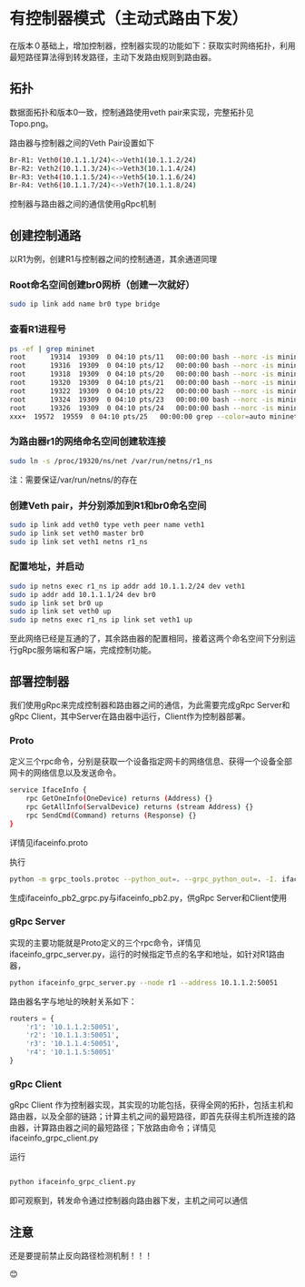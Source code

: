 # 有控制器模式（主动式路由下发）

在版本０基础上，增加控制器，控制器实现的功能如下：获取实时网络拓扑，利用最短路径算法得到转发路径，主动下发路由规则到路由器。

## 拓扑

数据面拓扑和版本0一致，控制通路使用veth pair来实现，完整拓扑见Topo.png。

路由器与控制器之间的Veth Pair设置如下

```Bash
Br-R1: Veth0(10.1.1.1/24)<->Veth1(10.1.1.2/24)
Br-R2: Veth2(10.1.1.3/24)<->Veth3(10.1.1.4/24)
Br-R3: Veth4(10.1.1.5/24)<->Veth5(10.1.1.6/24)
Br-R4: Veth6(10.1.1.7/24)<->Veth7(10.1.1.8/24)
```

控制器与路由器之间的通信使用gRpc机制

## 创建控制通路

以R1为例，创建R1与控制器之间的控制通道，其余通道同理

### Root命名空间创建br0网桥（创建一次就好）

```Bash
sudo ip link add name br0 type bridge
```


### 查看R1进程号

```Bash
ps -ef | grep mininet
root      19314  19309  0 04:10 pts/11   00:00:00 bash --norc -is mininet:a
root      19316  19309  0 04:10 pts/12   00:00:00 bash --norc -is mininet:b
root      19318  19309  0 04:10 pts/20   00:00:00 bash --norc -is mininet:c
root      19320  19309  0 04:10 pts/21   00:00:00 bash --norc -is mininet:r1
root      19322  19309  0 04:10 pts/22   00:00:00 bash --norc -is mininet:r2
root      19324  19309  0 04:10 pts/23   00:00:00 bash --norc -is mininet:r3
root      19326  19309  0 04:10 pts/24   00:00:00 bash --norc -is mininet:r4
xxx+  19572  19559  0 04:10 pts/25   00:00:00 grep --color=auto mininet
```

### 为路由器r1的网络命名空间创建软连接
```Bash
sudo ln -s /proc/19320/ns/net /var/run/netns/r1_ns
```
注：需要保证/var/run/netns/的存在


### 创建Veth pair，并分别添加到R1和br0命名空间
```Bash
sudo ip link add veth0 type veth peer name veth1
sudo ip link set veth0 master br0
sudo ip link set veth1 netns r1_ns
```
### 配置地址，并启动
```Bash
sudo ip netns exec r1_ns ip addr add 10.1.1.2/24 dev veth1
sudo ip addr add 10.1.1.1/24 dev br0
sudo ip link set br0 up
sudo ip link set veth0 up
sudo ip netns exec r1_ns ip link set veth1 up
```
至此网络已经是互通的了，其余路由器的配置相同，接着这两个命名空间下分别运行gRpc服务端和客户端，完成控制功能。

## 部署控制器

我们使用gRpc来完成控制器和路由器之间的通信，为此需要完成gRpc Server和gRpc Client，其中Server在路由器中运行，Client作为控制器部署。

### Proto

定义三个rpc命令，分别是获取一个设备指定网卡的网络信息、获得一个设备全部网卡的网络信息以及发送命令。
```Bash
service IfaceInfo {
    rpc GetOneInfo(OneDevice) returns (Address) {}
    rpc GetAllInfo(ServalDevice) returns (stream Address) {}
    rpc SendCmd(Command) returns (Response) {} 
}
```
详情见ifaceinfo.proto

执行
```Bash
python -m grpc_tools.protoc --python_out=. --grpc_python_out=. -I. ifaceinfo.proto
```
生成ifaceinfo_pb2_grpc.py与ifaceinfo_pb2.py，供gRpc Server和Client使用

### gRpc Server

实现的主要功能就是Proto定义的三个rpc命令，详情见ifaceinfo_grpc_server.py，运行的时候指定节点的名字和地址，如针对R1路由器，
```Bash
python ifaceinfo_grpc_server.py --node r1 --address 10.1.1.2:50051
```
路由器名字与地址的映射关系如下：

```Python
routers = {
    'r1': '10.1.1.2:50051',   
    'r2': '10.1.1.3:50051',   
    'r3': '10.1.1.4:50051',
    'r4': '10.1.1.5:50051'
}
```
### gRpc Client

gRpc Client 作为控制器实现，其实现的功能包括，获得全网的拓扑，包括主机和路由器，以及全部的链路；计算主机之间的最短路径，即首先获得主机所连接的路由器，计算路由器之间的最短路径；下放路由命令；详情见ifaceinfo_grpc_client.py

运行

```Bash

python ifaceinfo_grpc_client.py

```

即可观察到，转发命令通过控制器向路由器下发，主机之间可以通信

## 注意

还是要提前禁止反向路径检测机制！！！


:blush:


